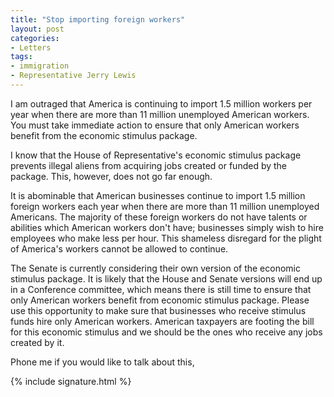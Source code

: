 ```yaml
---
title: "Stop importing foreign workers"
layout: post
categories:
- Letters
tags:
- immigration
- Representative Jerry Lewis
---
```


I am outraged that America is continuing to import 1.5 million workers per year when there are more than 11 million unemployed American workers. You must take immediate action to ensure that only American workers benefit from the economic stimulus package.

I know that the House of Representative's economic stimulus package prevents illegal aliens from acquiring jobs created or funded by the package. This, however, does not go far enough.

It is abominable that American businesses continue to import 1.5 million foreign workers each year when there are more than 11 million unemployed Americans. The majority of these foreign workers do not have talents or abilities which American workers don't have; businesses simply wish to hire employees who make less per hour. This shameless disregard for the plight of America's workers cannot be allowed to continue.

The Senate is currently considering their own version of the economic stimulus package. It is likely that the House and Senate versions will end up in a Conference committee, which means there is still time to ensure that only American workers benefit from economic stimulus package. Please use this opportunity to make sure that businesses who receive stimulus funds hire only American workers. American taxpayers are footing the bill for this economic stimulus and we should be the ones who receive any jobs created by it.

Phone me if you would like to talk about this,

{% include signature.html %}
